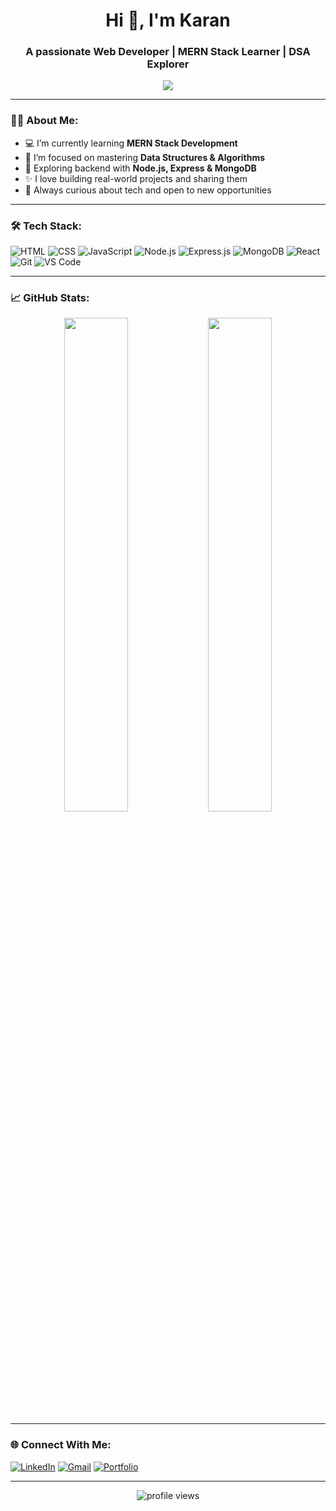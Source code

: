 <h1 align="center">Hi 👋, I'm Karan </h1>
<h3 align="center">A passionate Web Developer | MERN Stack Learner | DSA Explorer</h3>

<p align="center">
  <img src="https://readme-typing-svg.herokuapp.com?font=Fira+Code&size=18&pause=1000&center=true&vCenter=true&width=485&lines=Self-taught+Developer;Always+learning+new+things;Love+to+build+projects+and+solve+problems" />
</p>

---

### 👨‍💻 About Me:
- 💻 I’m currently learning **MERN Stack Development**  
- 🎯 I’m focused on mastering **Data Structures & Algorithms**  
- 🌱 Exploring backend with **Node.js, Express & MongoDB**  
- ✨ I love building real-world projects and sharing them  
- 🧠 Always curious about tech and open to new opportunities  

---

### 🛠️ Tech Stack:
![HTML](https://img.shields.io/badge/-HTML5-E34F26?style=flat&logo=html5&logoColor=white)
![CSS](https://img.shields.io/badge/-CSS3-1572B6?style=flat&logo=css3)
![JavaScript](https://img.shields.io/badge/-JavaScript-F7DF1E?style=flat&logo=javascript&logoColor=black)
![Node.js](https://img.shields.io/badge/-Node.js-339933?style=flat&logo=node.js&logoColor=white)
![Express.js](https://img.shields.io/badge/-Express.js-000000?style=flat&logo=express&logoColor=white)
![MongoDB](https://img.shields.io/badge/-MongoDB-47A248?style=flat&logo=mongodb&logoColor=white)
![React](https://img.shields.io/badge/-React-61DAFB?style=flat&logo=react&logoColor=black)
![Git](https://img.shields.io/badge/-Git-F05032?style=flat&logo=git&logoColor=white)
![VS Code](https://img.shields.io/badge/-VSCode-007ACC?style=flat&logo=visual-studio-code)

---

### 📈 GitHub Stats:
<p align="center">
  <img src="https://github-readme-stats.vercel.app/api?username=redcoder-008&show_icons=true&theme=radical" width="45%"/>
  <img src="https://github-readme-streak-stats.herokuapp.com/?user=redcoder-008&theme=radical" width="45%"/>
</p>

---

### 🌐 Connect With Me:
[![LinkedIn](https://img.shields.io/badge/-LinkedIn-blue?style=flat&logo=linkedin&logoColor=white)](https://www.linkedin.com/in/krnkmt/)
[![Gmail](https://img.shields.io/badge/-Gmail-D14836?style=flat&logo=gmail&logoColor=white)](mailto:redcoder008@gmail.com)
[![Portfolio](https://img.shields.io/badge/-Portfolio-black?style=flat&logo=github)](https://www.karankamat.com.np)

---

<!-- Optional: Visitor Counter -->
<p align="center">
  <img src="https://komarev.com/ghpvc/?username=redcoder-008&label=Profile+Views&color=blue&style=flat" alt="profile views" />
</p>

<!---
redcoder-008/redcoder-008 is a ✨ special ✨ repository because its `README.md` (this file) appears on your GitHub profile.
You can click the Preview link to take a look at your changes.
--->
